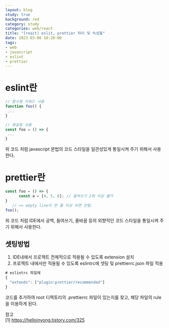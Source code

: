```yaml
---
layout: blog
study: true
background: red
category: study
categories: web/react
title: "[react] eslit, prettier 차이 및 속성들"
date: 2023-03-06 10:20:00
tags:
- web
- javascript
- eslint
- prettier
---
```


# eslint란

```js
// 함수형 키워드 사용
function foo() {
 ...
}

// 화살표 사용
const foo = () => {
 ...
}
```

위 코드 처럼 javascript 문법의 코드 스타일을 일관성있게 통일시켜 주기 위해서 사용한다.

# prettier란
```js
const foo = () => {
      const a = [4, 5, 6]; // 들여쓰기 2회 이상 불가  
}
   // <= empty line이 한 줄 이상 되면 안됨.
foo();
```
위 코드 처럼 IDE에서 공백, 들여쓰기, 줄바꿈 등의 외향적인 코드 스타일을 통일시켜 주기 위해서 사용한다.

## 셋팅방법
1. IDE내에서 프로젝트 전체적으로 적용될 수 있도록 extension 설치
2. 프로젝트 내에서만 적용될 수 있도록 eslintrc에 셋팅 및 prettierrc.json 파일 적용
```js
# eslintrc 파일에
{
  "extends": ["plugin:prettier/recommended"]
}
```
코드를 추가하여  root 디렉토리의 .prettierrc 파일이 있는지를 찾고, 해당 파일의 rule을 이용하게 된다.


참고  
[1] https://helloinyong.tistory.com/325
